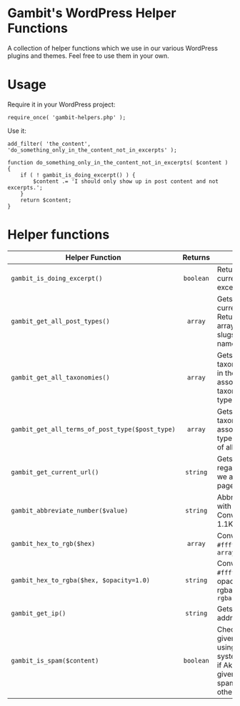 # Gambit's WordPress Helper Functions
A collection of helper functions which we use in our various WordPress plugins and themes. Feel free to use them in your own.

# Usage
Require it in your WordPress project:

    require_once( 'gambit-helpers.php' );

Use it:

	add_filter( 'the_content', 'do_something_only_in_the_content_not_in_excerpts' );

	function do_something_only_in_the_content_not_in_excerpts( $content ) {
		if ( ! gambit_is_doing_excerpt() ) {
			$content .= 'I should only show up in post content and not excerpts.';
		}
		return $content;
	}

# Helper functions

| Helper Function | Returns | Description |
| --- | :---: | --- |
| `gambit_is_doing_excerpt()` | `boolean` | Returns `true` if currently creating an excerpt. |
| `gambit_get_all_post_types()` | `array` | Gets all the post types currently registered. Returns an associative array of all post type slugs and post type names. |
| `gambit_get_all_taxonomies()` | `array` | Gets all the taxonomies currently in the site. Returns an associative array of all taxonomy ids and post type names. |
| `gambit_get_all_terms_of_post_type($post_type)` | `array` | Gets all the taxonomies associated with a post type. Returns an array of all taxonomy ids. |
| `gambit_get_current_url()` | `string` | Gets the current URL, regardless whether we are in a singular page or not. |
| `gambit_abbreviate_number($value)` | `string` | Abbreviates a number with a unit. E.g. Converts 1100 to 1.1K |
| `gambit_hex_to_rgb($hex)` | `array` | Converts a hex color `#ffffff` or `#fff` to rgb `array(255,255,255)` |
| `gambit_hex_to_rgba($hex, $opacity=1.0)` | `string` | Converts a hex color `#ffffff` or `#fff` and an opacity value `1.0` to an rgba string `rgba(255,255,255,1.0)` |
| `gambit_get_ip()` | `string` | Gets the current IP address of the visitor |
| `gambit_is_spam($content)` | `boolean` | Checks whether a given content is spam using Akismet's system. Returns `true` if Akismet tagged the given content as spam, `false` otherwise. |
